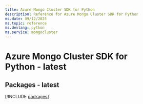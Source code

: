 ```yaml
---
title: Azure Mongo Cluster SDK for Python
description: Reference for Azure Mongo Cluster SDK for Python
ms.date: 09/12/2025
ms.topic: reference
ms.devlang: python
ms.service: mongocluster
---
```

# Azure Mongo Cluster SDK for Python - latest
## Packages - latest
[!INCLUDE [packages](mongo-cluster-index.md)]